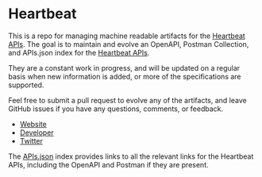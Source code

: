 # HeartbeatThis is a repo for managing machine readable artifacts for the [Heartbeat APIs](https://heartbeat.appbase.io/). The goal is to maintain and evolve an OpenAPI, Postman Collection, and APIs.json index for the [Heartbeat APIs](https://heartbeat.appbase.io/).They are a constant work in progress, and will be updated on a regular basis when new information is added, or more of the specifications are supported.Feel free to submit a pull request to evolve any of the artifacts, and leave GitHub issues if you have any questions, comments, or feedback.- [Website](https://heartbeat.appbase.io/)- [Developer](https://heartbeat.appbase.io/)- [Twitter](https://twitter.com/appbaseio)The [APIs.json](https://github.com/api-evangelist/heartbeat/blob/master/apis.json) index provides links to all the relevant links for the Heartbeat APIs, including the OpenAPI and Postman if they are present.